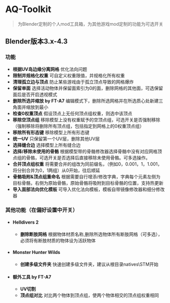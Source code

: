 # AQ-Toolkit
> 为Blender定制的个人mod工具箱，为其他游戏mod定制的功能为可选开关  
## Blender版本3.x-4.3

### 功能
- **根据UV岛边缘分离网格** 优化法向问题
- **限制并规格化权重** 可自定义权重限值，并规格化所有权重
- **清理孤立边与顶点** 防止某些游戏由于孤立顶点导致的网格爆炸
- **保留单面** 选择活动物体并保留面索引为0的面，删除网格的其他面，可选保留面后是否开启透视模式
- **删除所选并缩放 by FT-A7** 编辑模式下，删除所选网格并在所选质心处新建三角面并缩放到最小
- **检查0权重顶点** 假设顶点上无任何顶点组权重，则选中该顶点
- **移除空顶点组** 移除模型上没有权重赋予的空顶点组，可选开关是否强制移除（强制移除将删除所有顶点组，包括指定到网格上的0权重顶点组）
- **移除所有形态键** 移除模型上所有形态键
- **统一UV** 只保留第一个UV层，删除其他UV层
- **选择缝合边** 选择模型上所有缝合边
- **选择/移除未使用的骨骼** 根据模型带的骨骼修改器选择骨骼中没有对应网格顶点组的骨骼，可选开关是否选择后直接移除未使用骨骼。可多选操作。
- **合并顶点组权重** 将需要合并的组改为同前缀名，（例如0，0.001，1，1.001，将分别合并为0，1两组）从0开始，往后顺延
- **骨骼吸附&顶点组重命名** 根据需要自行增添/修改字典，字典每个元素左侧为目标骨骼，右侧为原始骨骼，原始骨骼将吸附到目标骨骼的位置，支持热更新
- **导入面部法向优化模板**  可导入优化法向模板，模板自带镜像修改器和细分修改器

### 其他功能（在偏好设置中开关）
- ####  Helldivers 2
    - **删除断肢网格**  根据物体材质名称,删除所选物体所有断肢网格（可多选），必须将有断肢材质的物体设为活跃物体
- ####  Monster Hunter Wilds
    - **创建多级文件夹**  快速创建多级文件夹，建议从根目录natives\STM开始
- ####  额外工具 by FT-A7
    - **UV切割**  
    - **顶点组对比**  对比两个物体到顶点组，使两个物体相交的顶点组权重相同
    

